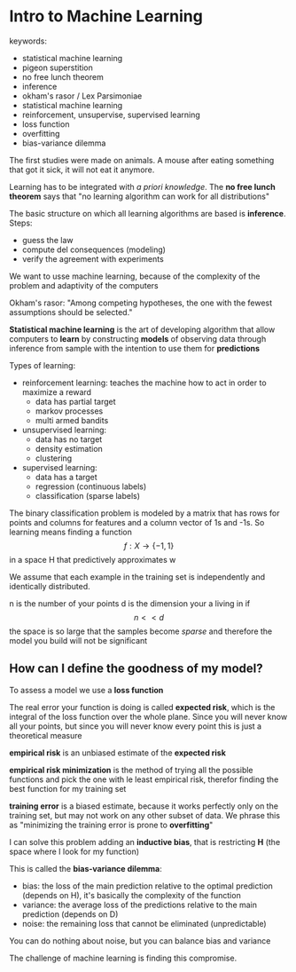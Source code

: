 # Intro to Machine Learning
keywords:
- statistical machine learning
- pigeon superstition
- no free lunch theorem
- inference
- okham's rasor / Lex Parsimoniae
- statistical machine learning
- reinforcement, unsupervise, supervised learning
- loss function
- overfitting
- bias-variance dilemma

The first studies were made on animals. A mouse after eating something that got it sick, it will not eat it anymore.

Learning has to be integrated with _a priori knowledge_. 
The **no free lunch theorem** says that "no learning algorithm can work for all distributions"

The basic structure on which all learning algorithms are based is **inference**. Steps:
- guess the law
- compute del consequences (modeling)
- verify the agreement with experiments

We want to usse machine learning, because of the complexity of the problem and adaptivity of the computers

Okham's rasor: "Among competing hypotheses, the one with the fewest assumptions should be selected."

**Statistical machine learning** is the art of developing algorithm that allow computers to **learn** by constructing **models** of observing data through inference from sample with the intention  to use them for **predictions**

Types of learning:
- reinforcement learning: teaches the machine how to act in order to maximize a reward
    * data has partial target
    * markov processes
    * multi armed bandits
- unsupervised learning:
    * data has no target
    * density estimation
    * clustering
- supervised learning:
    * data has a target
    * regression (continuous labels)
    * classification (sparse labels)
    
The binary classification problem is modeled by a matrix that has rows for points and columns for features and a column vector of 1s and -1s.
So learning means finding a function $$f:X\to \{-1,1\}$$ in a space H that predictively approximates w

We assume that each example in the training set is independently and identically distributed.

n is the number of your points
d is the dimension your a living in
if $$n\lt\lt d$$ the space is so large that the samples become _sparse_ and therefore the model you build will not be significant

## How can I define the goodness of my model?
To assess a model we use a **loss function**

The real error your function is doing is called **expected risk**, which is the integral of the loss function over the whole plane.
Since you will never know all your points, but since you will never know every point this is just a theoretical measure

**empirical risk** is an unbiased estimate of the **expected risk**

**empirical risk minimization** is the method of trying all the possible functions and pick the one with le least empirical risk, therefor finding the best function for my training set

**training error** is a biased estimate, because it works perfectly only on the training set, but may not work on any other subset of data.
We phrase this as "minimizing the training error is prone to **overfitting**"

I can solve this problem adding an **inductive bias**, that is restricting **H** (the space where I look for my function)

This is called the **bias-variance dilemma**:
- bias: the loss of the main prediction relative to the optimal prediction (depends on H), it's basically the complexity of the function
- variance: the average loss of the predictions relative to the main prediction (depends on D)
- noise: the remaining loss that cannot be eliminated (unpredictable)

You can do nothing about noise, but you can balance bias and variance

The challenge of machine learning is finding this compromise.
